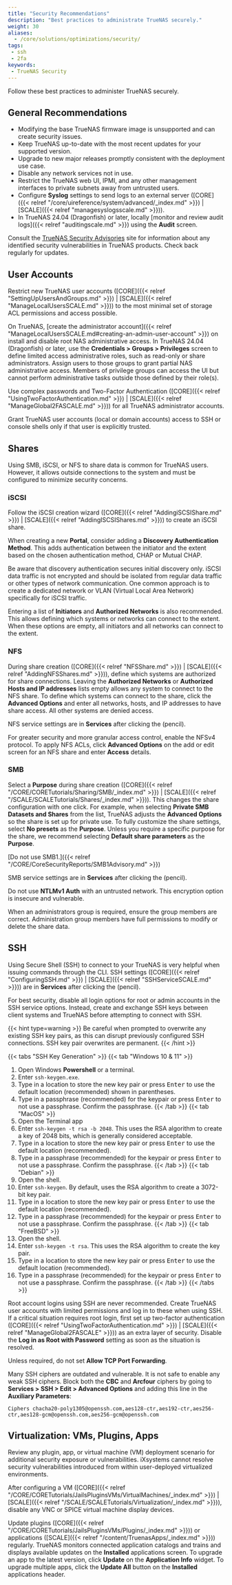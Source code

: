 ```yaml
---
title: "Security Recommendations"
description: "Best practices to administrate TrueNAS securely."
weight: 30
aliases:
  - /core/solutions/optimizations/security/
tags:
 - ssh
 - 2fa
keywords:
 - TrueNAS Security
---
```


Follow these best practices to administer TrueNAS securely.

## General Recommendations

* Modifying the base TrueNAS firmware image is unsupported and can create security issues.
* Keep TrueNAS up-to-date with the most recent updates for your supported version.
* Upgrade to new major releases promptly consistent with the deployment use case.
* Disable any network services not in use.
* Restrict the TrueNAS web UI, IPMI, and any other management interfaces to private subnets away from untrusted users.
* Configure **Syslog** settings to send logs to an external server ([CORE]({{< relref "/core/uireference/system/advanced/_index.md" >}}) | [SCALE]({{< relref "managesyslogsscale.md" >}})).
* In TrueNAS 24.04 (Dragonfish) or later, locally [monitor and review audit logs]({{< relref "auditingscale.md" >}}) using the **Audit** screen.

Consult the [TrueNAS Security Advisories](https://security.truenas.com/) site for information about any identified security vulnerabilities in TrueNAS products.
Check back regularly for updates.

## User Accounts

Restrict new TrueNAS user accounts ([CORE]({{< relref "SettingUpUsersAndGroups.md" >}}) | [SCALE]({{< relref "ManageLocalUsersSCALE.md" >}})) to the most minimal set of storage ACL permissions and access possible.

On TrueNAS, [create the administrator account]({{< relref "ManageLocalUsersSCALE.md#creating-an-admin-user-account" >}}) on install and disable root NAS administrative access.
In TrueNAS 24.04 (Dragonfish) or later, use the **Credentials > Groups > Privileges** screen to define limited access administrative roles, such as read-only or share administrators.
Assign users to those groups to grant partial NAS administrative access.
Members of privilege groups can access the UI but cannot perform administrative tasks outside those defined by their role(s).

Use complex passwords and Two-Factor Authentication ([CORE]({{< relref "UsingTwoFactorAuthentication.md" >}}) | [SCALE]({{< relref "ManageGlobal2FASCALE.md" >}})) for all TrueNAS administrator accounts.

Grant TrueNAS user accounts (local or domain accounts) access to SSH or console shells only if that user is explicitly trusted.

## Shares

Using SMB, iSCSI, or NFS to share data is common for TrueNAS users.
However, it allows outside connections to the system and must be configured to minimize security concerns.

### iSCSI

Follow the iSCSI creation wizard ([CORE]({{< relref "AddingiSCSIShare.md" >}}) | [SCALE]({{< relref "AddingISCSIShares.md" >}})) to create an iSCSI share.

When creating a new **Portal**, consider adding a **Discovery Authentication Method**.
This adds authentication between the initiator and the extent based on the chosen authentication method, CHAP or Mutual CHAP.

Be aware that discovery authentication secures initial discovery only.
iSCSI data traffic is not encrypted and should be isolated from regular data traffic or other types of network communication.
One common approach is to create a dedicated network or VLAN (Virtual Local Area Network) specifically for iSCSI traffic.

Entering a list of **Initiators** and **Authorized Networks** is also recommended.
This allows defining which systems or networks can connect to the extent.
When these options are empty, all initiators and all networks can connect to the extent.

### NFS

During share creation ([CORE]({{< relref "NFSShare.md" >}}) | [SCALE]({{< relref "AddingNFSShares.md" >}})), define which systems are authorized for share connections.
Leaving the **Authorized Networks** or **Authorized Hosts and IP addresses** lists empty allows any system to connect to the NFS share.
To define which systems can connect to the share, click the **Advanced Options** and enter all networks, hosts, and IP addresses to have share access.
All other systems are denied access.

NFS service settings are in **Services** after clicking the <span class="iconify" data-icon="mdi:pencil"></span> (pencil).

For greater security and more granular access control, enable the NFSv4 protocol.
To apply NFS ACLs, click **Advanced Options** on the add or edit screen for an NFS share and enter **Access** details.

### SMB

Select a **Purpose** during share creation ([CORE]({{< relref "/CORE/CORETutorials/Sharing/SMB/_index.md" >}}) | [SCALE]({{< relref "/SCALE/SCALETutorials/Shares/_index.md" >}})).
This changes the share configuration with one click.
For example, when selecting **Private SMB Datasets and Shares** from the list, TrueNAS adjusts the **Advanced Options** so the share is set up for private use.
To fully customize the share settings, select **No presets** as the **Purpose**.
Unless you require a specific purpose for the share, we recommend selecting **Default share parameters** as the **Purpose**.

[Do not use SMB1.]({{< relref "/CORE/CoreSecurityReports/SMB1Advisory.md" >}})

SMB service settings are in **Services** after clicking the <span class="iconify" data-icon="mdi:pencil"></span> (pencil).

Do not use **NTLMv1 Auth** with an untrusted network.
This encryption option is insecure and vulnerable.

When an administrators group is required, ensure the group members are correct.
Administration group members have full permissions to modify or delete the share data.

## SSH

Using Secure Shell (SSH) to connect to your TrueNAS is very helpful when issuing commands through the CLI.
SSH settings ([CORE]({{< relref "ConfiguringSSH.md" >}}) | [SCALE]({{< relref "SSHServiceSCALE.md" >}})) are in **Services** after clicking the <span class="iconify" data-icon="mdi:pencil"></span> (pencil).

For best security, disable all login options for root or admin accounts in the SSH service options.
Instead, create and exchange SSH keys between client systems and TrueNAS before attempting to connect with SSH.

{{< hint type=warning >}}
Be careful when prompted to overwrite any existing SSH key pairs, as this can disrupt previously configured SSH connections.
SSH key pair overwrites are permanent.
{{< /hint >}}

{{< tabs "SSH Key Generation" >}}
{{< tab "Windows 10 & 11" >}}
1. Open Windows **Powershell** or a terminal.
2. Enter `ssh-keygen.exe`.
3. Type in a location to store the new key pair or press <kbd>Enter</kbd> to use the default location (recommended) shown in parentheses.
4. Type in a passphrase (recommended) for the keypair or press <kbd>Enter</kbd> to not use a passphrase. Confirm the passphrase.
{{< /tab >}}
{{< tab "MacOS" >}}
1. Open the Terminal app
2. Enter `ssh-keygen -t rsa -b 2048`. This uses the RSA algorithm to create a key of 2048 bits, which is generally considered acceptable.
3. Type in a location to store the new key pair or press <kbd>Enter</kbd> to use the default location (recommended).
4. Type in a passphrase (recommended) for the keypair or press <kbd>Enter</kbd> to not use a passphrase. Confirm the passphrase.
{{< /tab >}}
{{< tab "Debian" >}}
1. Open the shell.
2. Enter `ssh-keygen`. By default, uses the RSA algorithm to create a 3072-bit key pair.
3. Type in a location to store the new key pair or press <kbd>Enter</kbd> to use the default location (recommended).
4. Type in a passphrase (recommended) for the keypair or press <kbd>Enter</kbd> to not use a passphrase. Confirm the passphrase.
{{< /tab >}}
{{< tab "FreeBSD" >}}
1. Open the shell.
2. Enter `ssh-keygen -t rsa`. This uses the RSA algorithm to create the key pair.
3. Type in a location to store the new key pair or press <kbd>Enter</kbd> to use the default location (recommended).
4. Type in a passphrase (recommended) for the keypair or press <kbd>Enter</kbd> to not use a passphrase. Confirm the passphrase.
{{< /tab >}}
{{< /tabs >}}

Root account logins using SSH are never recommended.
Create TrueNAS user accounts with limited permissions and log in to these when using SSH.
If a critical situation requires root login, first set up two-factor authentication ([CORE]({{< relref "UsingTwoFactorAuthentication.md" >}}) | [SCALE]({{< relref "ManageGlobal2FASCALE" >}})) as an extra layer of security.
Disable the **Log in as Root with Password** setting as soon as the situation is resolved.

Unless required, do not set **Allow TCP Port Forwarding**.

Many SSH ciphers are outdated and vulnerable.
It is not safe to enable any weak SSH ciphers.
Block both the **CBC** and **Arcfour** ciphers by going to **Services > SSH > Edit > Advanced Options** and adding this line in the **Auxiliary Parameters**:

`Ciphers chacha20-poly1305@openssh.com,aes128-ctr,aes192-ctr,aes256-ctr,aes128-gcm@openssh.com,aes256-gcm@openssh.com`

## Virtualization: VMs, Plugins, Apps

Review any plugin, app, or virtual machine (VM) deployment scenario for additional security exposure or vulnerabilities.
iXsystems cannot resolve security vulnerabilities introduced from within user-deployed virtualized environments.

After configuring a VM ([CORE]({{< relref "/CORE/CORETutorials/JailsPluginsVMs/VirtualMachines/_index.md" >}}) | [SCALE]({{< relref "/SCALE/SCALETutorials/Virtualization/_index.md" >}})), disable any VNC or SPICE virtual machine display devices.

Update plugins ([CORE]({{< relref "/CORE/CORETutorials/JailsPluginsVMs/Plugins/_index.md" >}})) or applications ([SCALE]({{< relref "/content/TruenasApps/_index.md" >}})) regularly.
TrueNAS monitors connected application catalogs and trains and displays available updates on the **Installed** applications screen.
To upgrade an app to the latest version, click **Update** on the **Application Info** widget.
To upgrade multiple apps, click the **Update All** button on the **Installed** applications header.
